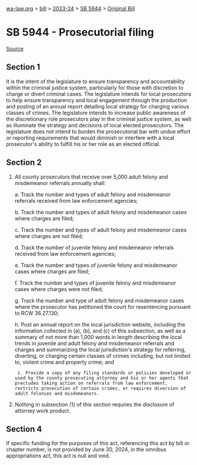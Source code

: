 [wa-law.org](/) > [bill](/bill/) > [2023-24](/bill/2023-24/) > [SB 5944](/bill/2023-24/sb/5944/) > [Original Bill](/bill/2023-24/sb/5944/1/)

# SB 5944 - Prosecutorial filing

[Source](http://lawfilesext.leg.wa.gov/biennium/2023-24/Pdf/Bills/Senate%20Bills/5944.pdf)

## Section 1
It is the intent of the legislature to ensure transparency and accountability within the criminal justice system, particularly for those with discretion to charge or divert criminal cases. The legislature intends for local prosecutors to help ensure transparency and local engagement through the production and posting of an annual report detailing local strategy for charging various classes of crimes. The legislature intends to increase public awareness of the discretionary role prosecutors play in the criminal justice system, as well as illuminate the strategy and decisions of local elected prosecutors. The legislature does not intend to burden the prosecutorial bar with undue effort or reporting requirements that would diminish or interfere with a local prosecutor's ability to fulfill his or her role as an elected official.

## Section 2
1. All county prosecutors that receive over 5,000 adult felony and misdemeanor referrals annually shall:

    a. Track the number and types of adult felony and misdemeanor referrals received from law enforcement agencies;

    b. Track the number and types of adult felony and misdemeanor cases where charges are filed;

    c. Track the number and types of adult felony and misdemeanor cases where charges are not filed;

    d. Track the number of juvenile felony and misdemeanor referrals received from law enforcement agencies;

    e. Track the number and types of juvenile felony and misdemeanor cases where charges are filed;

    f. Track the number and types of juvenile felony and misdemeanor cases where charges were not filed;

    g. Track the number and type of adult felony and misdemeanor cases where the prosecutor has petitioned the court for resentencing pursuant to RCW 36.27.130;

    h. Post an annual report on the local jurisdiction website, including the information collected in (a), (b), and (c) of this subsection, as well as a summary of not more than 1,000 words in length describing the local trends in juvenile and adult felony and misdemeanor referrals and charges and summarizing the local jurisdiction's strategy for referring, diverting, or charging certain classes of crimes including, but not limited to, violent crime and property crime; and

        i. Provide a copy of any filing standards or policies developed or used by the county prosecuting attorney and his or her agents that precludes taking action on referrals from law enforcement, restricts prosecution of certain crimes, or requires diversion of adult felonies and misdemeanors.

2. Nothing in subsection (1) of this section requires the disclosure of attorney work product.

## Section 4
If specific funding for the purposes of this act, referencing this act by bill or chapter number, is not provided by June 30, 2024, in the omnibus appropriations act, this act is null and void.
